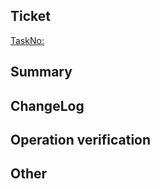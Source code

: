 ## Ticket
[TaskNo:](https://momenture.jp/task/xxx)

## Summary
<!-- 概要 -->

## ChangeLog
<!-- 作業内容・変更内容 -->

## Operation verification
<!-- - [ ] 例：タスクの保存ができるか。 -->
<!-- - [ ] 例：タスクの閲覧ができるか。 -->

## Other
<!-- その他 -->
